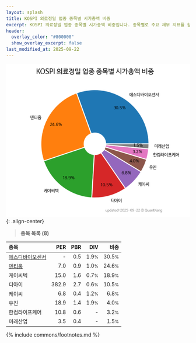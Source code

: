 ```yaml
---
layout: splash
title: KOSPI 의료정밀 업종 종목별 시가총액 비중
excerpt: KOSPI 의료정밀 업종 종목별 시가총액 비중입니다. 종목별로 주요 재무 지표를 함께 표시합니다.
header:
  overlay_color: "#800000"
  show_overlay_excerpt: false
last_modified_at: 2025-09-22
---
```



![KOSPI 의료정밀 업종 종목별 시가총액 비중](/stats/sector/images/kospi_업종_의료정밀_종목.png){: .align-center}


> **종목 목록 (8)**<a id="list"></a>

| **종목** | **PER** | **PBR** | **DIV** | **비중** |
| :------- | ------: | ------: | ------: | -------: |
| [에스디바이오센서](/137310/) | - | 0.5 | 1.9<small>%</small> | 30.5<small>%</small> |
| [덴티움](/145720/) | 7.0 | 0.9 | 1.0<small>%</small> | 24.6<small>%</small> |
| 케이씨텍 | 15.0 | 1.6 | 0.7<small>%</small> | 18.9<small>%</small> |
| 디아이 | 382.9 | 2.7 | 0.6<small>%</small> | 10.5<small>%</small> |
| 케이씨 | 6.8 | 0.4 | 1.2<small>%</small> | 6.8<small>%</small> |
| 우진 | 18.9 | 1.4 | 1.9<small>%</small> | 4.0<small>%</small> |
| 한컴라이프케어 | 10.8 | 0.6 | - | 3.2<small>%</small> |
| 미래산업 | 3.5 | 0.4 | - | 1.5<small>%</small> |

{% include commons/footnotes.md %}
